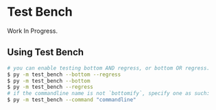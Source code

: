 # Test Bench

Work In Progress.

## Using Test Bench

```sh
# you can enable testing bottom AND regress, or bottom OR regress.
$ py -m test_bench --bottom --regress
$ py -m test_bench --bottom
$ py -m test_bench --regress
# if the commandline name is not `bottomify`, specify one as such:
$ py -m test_bench --command "commandline"
```
